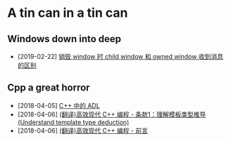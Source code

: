 A tin can in a tin can
==========================

## Windows down into deep
- [2019-02-22] [销毁 window 时 child window 和 owned window 收到消息的区别](docs/owned-child-window-in-destroying.md)

## Cpp a great horror
- [2018-04-05] [C++ 中的 ADL](docs/adl-in-cpp.md)
- [2018-04-06] [(翻译)高效现代 C++ 编程 - 条款1：理解模板类型推导 (Understand template type deduction)](docs/effective-modern-cpp-item-1.md)
- [2018-04-06] [(翻译)高效现代 C++ 编程 - 前言](docs/effective-modern-cpp-prefix.md)
